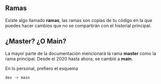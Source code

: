 ## Ramas

Existe algo llamado **ramas**, las ramas son copias de tu código en la que puedes hacer cambios que no se compartirán con el historial principal.


## ¿Master? ¿O Main?

La mayor parte de la documentación mencionará la rama **master** como la rama principal.
Desde el 2020 hasta ahora, se cambió a **main**.


En lo personal, prefiero el esquema

`dev -> main`

